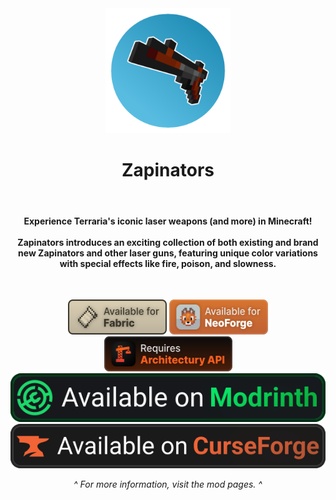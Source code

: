<div align="center">
<img src="/common/src/main/resources/assets/zapinators/icon.png" width="200" height="200" /><br>
  <h1> Zapinators </h1><br>
  <h4>Experience Terraria's iconic laser weapons (and more) in Minecraft! <br><br>
  Zapinators introduces an exciting collection of both existing and brand new Zapinators and other laser guns, featuring unique color variations with special effects like fire, poison, and slowness.</h4><br>
  
  <a href="https://fabricmc.net" target="_blank" rel="noopener"><img src="https://raw.githubusercontent.com/Namefix/Zapinators/6a4c83fafc92d7bed273c823c9fa5597ae790257/.github/badges/fabric_vector.svg" alt="" width="158" height="56"></a>
  <a href="https://neoforged.net" target="_blank" rel="noopener"><img src="https://raw.githubusercontent.com/Namefix/Zapinators/6a4c83fafc92d7bed273c823c9fa5597ae790257/.github/badges/neoforge_vector.svg" alt="" width="158" height="56"></a>
  <a href="https://modrinth.com/mod/architectury-api" target="_blank" rel="noopener"><img src="https://raw.githubusercontent.com/Namefix/Zapinators/6a4c83fafc92d7bed273c823c9fa5597ae790257/.github/badges/architecturyapi_vector.svg" alt="" width="205" height="56"></a><br>
  <a href="https://modrinth.com/mod/zapinators"><img src="https://github.com/Suiranoil/badges/raw/refs/heads/main/assets/minecraft/platform/modrinth/mini/badge.svg" /></a>
  <a href="https://curseforge.com/minecraft/mc-mods/zapinators"><img src="https://github.com/Suiranoil/badges/raw/refs/heads/main/assets/minecraft/platform/curseforge/mini/badge.svg" /></a>  

  <i>^ For more information, visit the mod pages. ^</i>
</div>
